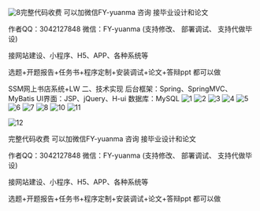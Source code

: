 ![8](https://github.com/Good-Night-Unicorn/ssm_Online-bookstore-system/assets/84435241/2142e2f9-813d-42a2-9e6f-f7eb6ec02f63)完整代码收费 可以加微信FY-yuanma 咨询 接毕业设计和论文

作者QQ：3042127848 微信：FY-yuanma (支持修改、 部署调试、 支持代做毕设)

接网站建设、小程序、H5、APP、各种系统等

选题+开题报告+任务书+程序定制+安装调试+论文+答辩ppt 都可以做

SSM网上书店系统+LW
二、技术实现
后台框架：Spring、SpringMVC、MyBatis UI界面：JSP、jQuery、H-ui 数据库：MySQL
![1](https://github.com/Good-Night-Unicorn/ssm_Online-bookstore-system/assets/84435241/043bc222-669a-4ec6-9f0e-ab025f977de7)
![2](https://github.com/Good-Night-Unicorn/ssm_Online-bookstore-system/assets/84435241/82e79de6-1f76-4af7-97b7-d1529ae7dfba)
![3](https://github.com/Good-Night-Unicorn/ssm_Online-bookstore-system/assets/84435241/5350ee69-2b8b-471e-ba43-9e16ffe91bb0)
![4](https://github.com/Good-Night-Unicorn/ssm_Online-bookstore-system/assets/84435241/127632ec-e499-4dbd-9b23-388f371bbfb6)
![5](https://github.com/Good-Night-Unicorn/ssm_Online-bookstore-system/assets/84435241/2e810e30-8fd2-41d3-9e14-3f99dad6b9de)
![6](https://github.com/Good-Night-Unicorn/ssm_Online-bookstore-system/assets/84435241/91bb5f4c-2b83-4ace-88a7-9e2d8a78b65a)
![7](https://github.com/Good-Night-Unicorn/ssm_Online-bookstore-system/assets/84435241/0a9c1705-ac33-4687-9802-648da849198c)
![8](https://github.com/Good-Night-Unicorn/ssm_Online-bookstore-system/assets/84435241/0b6c6666-ed69-43ac-bd66-2548ddb193a1)
![10](https://github.com/Good-Night-Unicorn/ssm_Online-bookstore-system/assets/84435241/9eee436a-3857-4859-ab04-61e4d1f05f22)
![11](https://github.com/Good-Night-Unicorn/ssm_Online-bookstore-system/assets/84435241/d52f55e8-3028-4ebb-ad07-6fbfb09f3638)


![12](https://github.com/Good-Night-Unicorn/ssm_Online-bookstore-system/assets/84435241/28d08264-9d02-45f0-8e61-c84bd2ffbe10)


完整代码收费 可以加微信FY-yuanma 咨询 接毕业设计和论文

作者QQ：3042127848 微信：FY-yuanma (支持修改、 部署调试、 支持代做毕设)

接网站建设、小程序、H5、APP、各种系统等

选题+开题报告+任务书+程序定制+安装调试+论文+答辩ppt 都可以做
